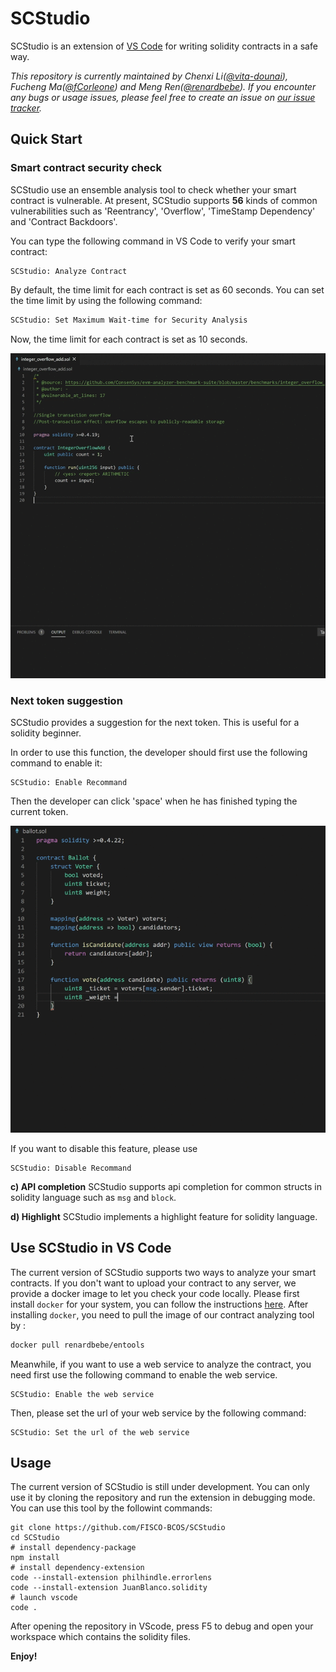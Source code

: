 # SCStudio 

SCStudio is an extension of [VS Code](https://code.visualstudio.com/) for writing solidity contracts in a safe way.

*This repository is currently maintained by Chenxi Li([@vita-dounai](https://github.com/vita-dounai)), Fucheng Ma([@fCorleone](https://github.com/fCorleone)) and Meng Ren([@renardbebe](https://github.com/renardbebe)). If you encounter any bugs or usage issues, please feel free to create an issue on [our issue tracker](https://github.com/FISCO-BCOS/SCStudio/issues).*

## Quick Start

### Smart contract security check

SCStudio use an ensemble analysis tool to check whether your smart contract is vulnerable. At present, SCStudio supports **56** kinds of common vulnerabilities such as 'Reentrancy', 'Overflow', 'TimeStamp Dependency' and 'Contract Backdoors'.

You can type the following command in VS Code to verify your smart contract:

```
SCStudio: Analyze Contract
```

By default, the time limit for each contract is set as 60 seconds.
You can set the time limit by using the following command:

```txt
SCStudio: Set Maximum Wait-time for Security Analysis
```

Now, the time limit for each contract is set as 10 seconds.

![Feature_Security_Check](img/secure.gif)

### Next token suggestion

SCStudio provides a suggestion for the next token. This is useful for a solidity beginner.

In order to use this function, the developer should first use the following command to enable it:

```
SCStudio: Enable Recommand
```

Then the developer can click 'space' when he has finished typing the current token.

![Feature_Security_Check](img/token.gif)

If you want to disable this feature, please use

```
SCStudio: Disable Recommand
```

**c) API completion**
SCStudio supports api completion for common structs in solidity language such as `msg` and `block`.

**d) Highlight**
SCStudio implements a highlight feature for solidity language.

## Use SCStudio in VS Code

The current version of SCStudio supports two ways to analyze your smart contracts. If you don't want to upload your contract to any server, we provide a docker image to let you check your code locally. Please first install `docker` for your system, you can follow the instructions [here](https://docs.docker.com/get-docker/). After installing `docker`, you need to pull the image of our contract analyzing tool by :

```bash
docker pull renardbebe/entools
```

Meanwhile, if you want to use a web service to analyze the contract, you need first use the following command to enable the web service.

```
SCStudio: Enable the web service
```

Then, please set the url of your web service by the following command:
```
SCStudio: Set the url of the web service
```


## Usage

The current version of SCStudio is still under development. You can only use it by cloning the repository and run the extension in debugging mode. You can use this tool by the followint commands:
```shell
git clone https://github.com/FISCO-BCOS/SCStudio
cd SCStudio
# install dependency-package
npm install
# install dependency-extension
code --install-extension philhindle.errorlens
code --install-extension JuanBlanco.solidity
# launch vscode
code .
```
After opening the repository in VScode, press F5 to debug and open your workspace which contains the solidity files.

**Enjoy!**
